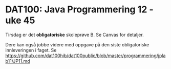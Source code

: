 # DAT100: Java Programmering 12 - uke 45

Tirsdag er det **obligatoriske** skoleprøve B. Se Canvas for detaljer.

Dere kan også jobbe videre med oppgave på den siste obligatoriske innleveringen i faget.
Se https://github.com/dat100hib/dat100public/blob/master/programmering/jplab11/JP11.md
